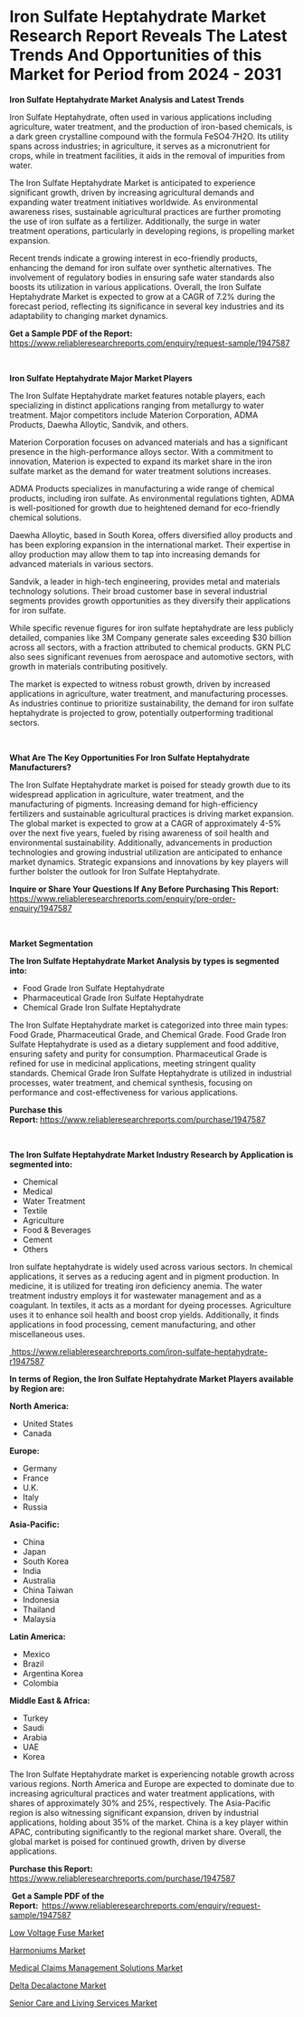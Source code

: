 <p><h1>Iron Sulfate Heptahydrate Market Research Report Reveals The Latest Trends And Opportunities of this Market for Period from 2024 - 2031</h1></p><p><strong>Iron Sulfate Heptahydrate Market Analysis and Latest Trends</strong></p>
<p><p>Iron Sulfate Heptahydrate, often used in various applications including agriculture, water treatment, and the production of iron-based chemicals, is a dark green crystalline compound with the formula FeSO4·7H2O. Its utility spans across industries; in agriculture, it serves as a micronutrient for crops, while in treatment facilities, it aids in the removal of impurities from water.</p><p>The Iron Sulfate Heptahydrate Market is anticipated to experience significant growth, driven by increasing agricultural demands and expanding water treatment initiatives worldwide. As environmental awareness rises, sustainable agricultural practices are further promoting the use of iron sulfate as a fertilizer. Additionally, the surge in water treatment operations, particularly in developing regions, is propelling market expansion. </p><p>Recent trends indicate a growing interest in eco-friendly products, enhancing the demand for iron sulfate over synthetic alternatives. The involvement of regulatory bodies in ensuring safe water standards also boosts its utilization in various applications. Overall, the Iron Sulfate Heptahydrate Market is expected to grow at a CAGR of 7.2% during the forecast period, reflecting its significance in several key industries and its adaptability to changing market dynamics.</p></p>
<p><strong>Get a Sample PDF of the Report:&nbsp;</strong> <a href="https://www.reliableresearchreports.com/enquiry/request-sample/1947587?utm_campaign=24&utm_medium=2&utm_source=Github&utm_content=ia&utm_term=14112024&utm_id=iron-sulfate-heptahydrate">https://www.reliableresearchreports.com/enquiry/request-sample/1947587</a></p>
<p>&nbsp;</p>
<p><strong>Iron Sulfate Heptahydrate Major Market Players</strong></p>
<p><p>The Iron Sulfate Heptahydrate market features notable players, each specializing in distinct applications ranging from metallurgy to water treatment. Major competitors include Materion Corporation, ADMA Products, Daewha Alloytic, Sandvik, and others. </p><p>Materion Corporation focuses on advanced materials and has a significant presence in the high-performance alloys sector. With a commitment to innovation, Materion is expected to expand its market share in the iron sulfate market as the demand for water treatment solutions increases.</p><p>ADMA Products specializes in manufacturing a wide range of chemical products, including iron sulfate. As environmental regulations tighten, ADMA is well-positioned for growth due to heightened demand for eco-friendly chemical solutions.</p><p>Daewha Alloytic, based in South Korea, offers diversified alloy products and has been exploring expansion in the international market. Their expertise in alloy production may allow them to tap into increasing demands for advanced materials in various sectors.</p><p>Sandvik, a leader in high-tech engineering, provides metal and materials technology solutions. Their broad customer base in several industrial segments provides growth opportunities as they diversify their applications for iron sulfate.</p><p>While specific revenue figures for iron sulfate heptahydrate are less publicly detailed, companies like 3M Company generate sales exceeding $30 billion across all sectors, with a fraction attributed to chemical products. GKN PLC also sees significant revenues from aerospace and automotive sectors, with growth in materials contributing positively.</p><p>The market is expected to witness robust growth, driven by increased applications in agriculture, water treatment, and manufacturing processes. As industries continue to prioritize sustainability, the demand for iron sulfate heptahydrate is projected to grow, potentially outperforming traditional sectors.</p></p>
<p>&nbsp;</p>
<p><strong>What Are The Key Opportunities For Iron Sulfate Heptahydrate Manufacturers?</strong></p>
<p><p>The Iron Sulfate Heptahydrate market is poised for steady growth due to its widespread application in agriculture, water treatment, and the manufacturing of pigments. Increasing demand for high-efficiency fertilizers and sustainable agricultural practices is driving market expansion. The global market is expected to grow at a CAGR of approximately 4-5% over the next five years, fueled by rising awareness of soil health and environmental sustainability. Additionally, advancements in production technologies and growing industrial utilization are anticipated to enhance market dynamics. Strategic expansions and innovations by key players will further bolster the outlook for Iron Sulfate Heptahydrate.</p></p>
<p><strong>Inquire or Share Your Questions If Any Before Purchasing This Report:</strong> <a href="https://www.reliableresearchreports.com/enquiry/pre-order-enquiry/1947587?utm_campaign=24&utm_medium=2&utm_source=Github&utm_content=ia&utm_term=14112024&utm_id=iron-sulfate-heptahydrate">https://www.reliableresearchreports.com/enquiry/pre-order-enquiry/1947587</a></p>
<p>&nbsp;</p>
<p><strong>Market Segmentation</strong></p>
<p><strong>The Iron Sulfate Heptahydrate Market Analysis by types is segmented into:</strong></p>
<p><ul><li>Food Grade Iron Sulfate Heptahydrate</li><li>Pharmaceutical Grade Iron Sulfate Heptahydrate</li><li>Chemical Grade Iron Sulfate Heptahydrate</li></ul></p>
<p><p>The Iron Sulfate Heptahydrate market is categorized into three main types: Food Grade, Pharmaceutical Grade, and Chemical Grade. Food Grade Iron Sulfate Heptahydrate is used as a dietary supplement and food additive, ensuring safety and purity for consumption. Pharmaceutical Grade is refined for use in medicinal applications, meeting stringent quality standards. Chemical Grade Iron Sulfate Heptahydrate is utilized in industrial processes, water treatment, and chemical synthesis, focusing on performance and cost-effectiveness for various applications.</p></p>
<p><strong>Purchase this Report:&nbsp;</strong><a href="https://www.reliableresearchreports.com/purchase/1947587?utm_campaign=24&utm_medium=2&utm_source=Github&utm_content=ia&utm_term=14112024&utm_id=iron-sulfate-heptahydrate">https://www.reliableresearchreports.com/purchase/1947587</a></p>
<p>&nbsp;</p>
<p><strong>The Iron Sulfate Heptahydrate Market Industry Research by Application is segmented into:</strong></p>
<p><ul><li>Chemical</li><li>Medical</li><li>Water Treatment</li><li>Textile</li><li>Agriculture</li><li>Food & Beverages</li><li>Cement</li><li>Others</li></ul></p>
<p><p>Iron sulfate heptahydrate is widely used across various sectors. In chemical applications, it serves as a reducing agent and in pigment production. In medicine, it is utilized for treating iron deficiency anemia. The water treatment industry employs it for wastewater management and as a coagulant. In textiles, it acts as a mordant for dyeing processes. Agriculture uses it to enhance soil health and boost crop yields. Additionally, it finds applications in food processing, cement manufacturing, and other miscellaneous uses.</p></p>
<p><a href="https://www.reliableresearchreports.com/iron-sulfate-heptahydrate-r1947587?utm_campaign=24&utm_medium=2&utm_source=Github&utm_content=ia&utm_term=14112024&utm_id=iron-sulfate-heptahydrate">&nbsp;https://www.reliableresearchreports.com/iron-sulfate-heptahydrate-r1947587</a></p>
<p><strong>In terms of Region, the Iron Sulfate Heptahydrate Market Players available by Region are:</strong></p>
<p>
    <p> <strong> North America: </strong>
        <ul>
            <li>United States</li>
            <li>Canada</li>
        </ul>
        </p> 
    <p> <strong> Europe: </strong>
        <ul>
            <li>Germany</li>
            <li>France</li>
            <li>U.K.</li>
            <li>Italy</li>
            <li>Russia</li>
        </ul>
        </p> 
    <p> <strong> Asia-Pacific: </strong>
        <ul>
            <li>China</li>
            <li>Japan</li>
            <li>South Korea</li>
            <li>India</li>
            <li>Australia</li>
            <li>China Taiwan</li>
            <li>Indonesia</li>
            <li>Thailand</li>
            <li>Malaysia</li>
        </ul>
        </p> 
    <p> <strong> Latin America: </strong>
        <ul>
            <li>Mexico</li>
            <li>Brazil</li>
            <li>Argentina Korea</li>
            <li>Colombia</li>
        </ul>
        </p> 
    <p> <strong> Middle East & Africa: </strong>
        <ul>
            <li>Turkey</li>
            <li>Saudi</li>
            <li>Arabia</li>
            <li>UAE</li>
            <li>Korea</li>
        </ul>
    </p>
    </p>
<p><p>The Iron Sulfate Heptahydrate market is experiencing notable growth across various regions. North America and Europe are expected to dominate due to increasing agricultural practices and water treatment applications, with shares of approximately 30% and 25%, respectively. The Asia-Pacific region is also witnessing significant expansion, driven by industrial applications, holding about 35% of the market. China is a key player within APAC, contributing significantly to the regional market share. Overall, the global market is poised for continued growth, driven by diverse applications.</p></p>
<p><strong>Purchase this Report: </strong><a href="https://www.reliableresearchreports.com/purchase/1947587?utm_campaign=24&utm_medium=2&utm_source=Github&utm_content=ia&utm_term=14112024&utm_id=iron-sulfate-heptahydrate">https://www.reliableresearchreports.com/purchase/1947587</a></p>
<p>&nbsp;<strong>Get a Sample PDF of the Report:&nbsp;&nbsp;</strong><a href="https://www.reliableresearchreports.com/enquiry/request-sample/1947587?utm_campaign=24&utm_medium=2&utm_source=Github&utm_content=ia&utm_term=14112024&utm_id=iron-sulfate-heptahydrate">https://www.reliableresearchreports.com/enquiry/request-sample/1947587</a></p>
<p><strong></strong></p>
<p><p><a href="https://www.linkedin.com/pulse/low-voltage-fuse-revenue-growth-report-2024-2031-bnvjf?utm_campaign=24&utm_medium=2&utm_source=Github&utm_content=ia&utm_term=14112024&utm_id=iron-sulfate-heptahydrate">Low Voltage Fuse Market</a></p><p><a href="https://www.linkedin.com/pulse/emerging-opportunities-challenges-global-harmoniums-tth3f?utm_campaign=24&utm_medium=2&utm_source=Github&utm_content=ia&utm_term=14112024&utm_id=iron-sulfate-heptahydrate">Harmoniums Market</a></p><p><a href="https://issuu.com/reportprime-2/docs/medical-claims-management-solutions_5a514580fd0870?utm_campaign=24&utm_medium=2&utm_source=Github&utm_content=ia&utm_term=14112024&utm_id=iron-sulfate-heptahydrate">Medical Claims Management Solutions Market</a></p><p><a href="https://github.com/elizabethdagraca/Market-Research-Report-List-5/blob/main/delta-decalactone-market.md?utm_campaign=24&utm_medium=2&utm_source=Github&utm_content=ia&utm_term=14112024&utm_id=iron-sulfate-heptahydrate">Delta Decalactone Market</a></p><p><a href="https://issuu.com/reportprime-2/docs/senior-care-and-living-services-mar_a2f2ec49b8b375?utm_campaign=24&utm_medium=2&utm_source=Github&utm_content=ia&utm_term=14112024&utm_id=iron-sulfate-heptahydrate">Senior Care and Living Services Market</a></p></p>